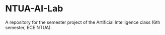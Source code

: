 # NTUA-AI-Lab
A repository for the semester project of the Artificial Intelligence class (6th semester, ECE NTUA).
